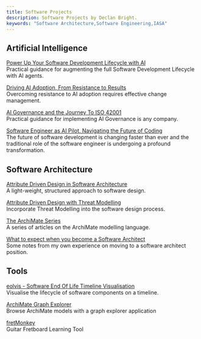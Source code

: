 ```yaml
---
title: Software Projects
description: Software Projects by Declan Bright.
keywords: "Software Architecture,Software Engineering,IASA"
---
```


## Artificial Intelligence

[Power Up Your Software Development Lifecycle with AI](/software/power-up-your-sdlc-with-ai/) \
Practical guidance for augmenting the full Software Development Lifecycle with AI agents.

[Driving AI Adoption, From Resistance to Results](/software/driving-ai-adoption-from-resistance-to-results/) \
Overcoming resistance to AI adoption requires effective change management.

[AI Governance and the Journey To ISO 42001](/software/ai-governance-and-the-journey-to-ISO-42001/) \
Practical guidance for implementing AI Governance is any company.

[Software Engineer as AI Pilot, Navigating the Future of Coding](/software/software-engineer-as-ai-pilot/) \
The future of software development is changing faster than ever and the traditional role of the software engineer is undergoing a profound transformation.


## Software Architecture

[Attribute Driven Design in Software Architecture](/software-architecture-attribute-driven-design/) \
A light-weight, structured approach to software design.

[Attribute Driven Design with Threat Modelling](/software-architecture-attribute-driven-design-threat-modelling/) \
Incorporate Threat Modelling into the software design process.

[The ArchiMate Series](/archimate-series/) \
A series of articles on the ArchiMate modelling language.

[What to expect when you become a Software Architect](/what-to-expect-when-you-become-a-software-architect/) \
Some notes from my own experience on moving to a software architect position.


## Tools

[eolvis - Software End Of Life Timeline Visualisation](/eolvis/) \
Visualise the lifecycle of software components on a timeline.

[ArchiMate Graph Explorer](/archimate-graph-explorer/) \
Browse ArchiMate models with a graph explorer application

[fretMonkey](/fretmonkey/) \
Guitar Fretboard Learning Tool